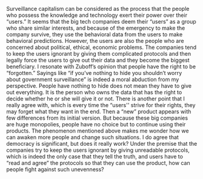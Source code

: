Surveillance capitalism can be considered as the process that the people who possess the knowledge and technology exert their power over their “users.” It seems that the big tech companies deem their “users” as a group who share similar interests, and because of the emergency to make the company survive, they use the behavioral data from the users to make behavioral predictions. However, the users are also the people who are concerned about political, ethical, economic problems. The companies tend to keep the users ignorant by giving them complicated protocols and then legally force the users to give out their data and they become the biggest beneficiary.
I resonate with Zuboff’s opinion that people have the right to be “forgotten.” Sayings like “if you’ve nothing to hide you shouldn’t worry about government surveillance” is indeed a moral abduction from my perspective. People have nothing to hide does not mean they have to give out everything. It is the person who owns the data that has the right to decide whether he or she will give it or not. There is another point that I really agree with, which is every time the “users'' strive for their rights, they may forget what they want in the end. Then a “new” product appears with few differences from its initial version. But because these big companies are huge monopolies, people have no choice but to continue using their products.
The phenomenon mentioned above makes me wonder how we can awaken more people and change such situations. I do agree that democracy is significant, but does it really work? Under the premise that the companies try to keep the users ignorant by giving unreadable protocols, which is indeed the only case that they tell the truth, and users have to “read and agree” the protocols so that they can use the product, how can people fight against such unevenness?
